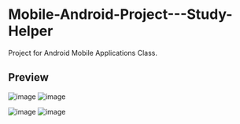# Mobile-Android-Project---Study-Helper
Project for Android Mobile Applications Class.

## Preview
![image](https://user-images.githubusercontent.com/64164615/154597771-bd585f66-ee34-4b35-9f05-85c6d19811aa.png)
![image](https://user-images.githubusercontent.com/64164615/154597792-b331f00f-3ac3-4f5f-91d8-0d847fd8312d.png)

![image](https://user-images.githubusercontent.com/64164615/154597806-d3d870c5-b161-4237-9bce-eb470fefee8d.png)
![image](https://user-images.githubusercontent.com/64164615/154597832-bfcb33b8-dea7-468c-8c25-ad5261b8bee4.png)

